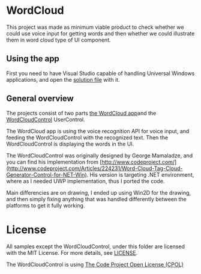 # WordCloud

This project was made as minimum viable product to check whether we could use voice input for getting 
words and then whether we could illustrate them in word cloud type of UI component. 

## Using the app

First you need to have Visual Studio capable of handling Universal Windows applications, and open the [solution file](https://github.com/DrJukka/cognitive-services/blob/master/WordCloud/WordCloud.sln) with it.


## General overview

The projects consist of two parts [the WordCloud app](https://github.com/DrJukka/cognitive-services/tree/master/WordCloud/WordCloud)and the [WordCloudControl](https://github.com/DrJukka/cognitive-services/tree/master/WordCloud/WordCloudControl) UserControl.

The WordCloud app is using the voice recognition API for voice input, and feeding the WordCloudControl with the recognized text. Then the WordCloudControl is displaying the words in the UI.

The WordCloudControl was originally designed by George Mamaladze, and you can find his implementation from [http://www.codeproject.com/](http://www.codeproject.com/Articles/224231/Word-Cloud-Tag-Cloud-Generator-Control-for-NET-Win). His version is targeting .NET environment, where as I needed UWP implementation, thus I ported the code.

Main differencies are on drawing, I ended up using Win2D for the drawing, and then simply fixing anything that was handled differently between the platforms to get it fully working.


License
=======

All samples except the WordCloudControl, under this folder are licensed with the MIT License. For more details, see
[LICENSE](<../LICENSE.md>).

The WordCloudControl is using [The Code Project Open License (CPOL)](http://www.codeproject.com/info/cpol10.aspx)